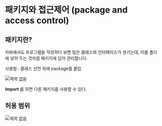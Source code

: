 # 패키지와 접근제어 (package and access control)

## 패키지란?

자바에서도 프로그램을 작성하다 보면 많은 클래스와
인터페이스가 생기는데, 이를 폴더에 넣어 두는 것처럼 패키지에
담아 관리합니다.

사용법 : 클래스 선언 위에 package를 붙임

![제목 없음](https://user-images.githubusercontent.com/57824945/85503717-41128780-b625-11ea-8b42-8d0ce70092d7.png)


**Import** 를 하면 다른 패키지를 사용할 수 있다.

## 허용 범위

![제목 없음](https://user-images.githubusercontent.com/57824945/85503784-6c957200-b625-11ea-93b7-9e813c969b0d.png)
